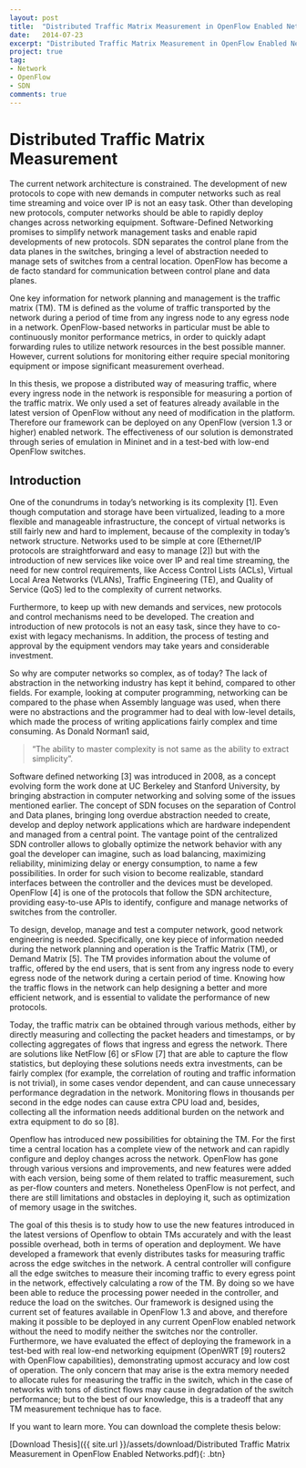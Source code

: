 ```yaml
---
layout: post
title:  "Distributed Traffic Matrix Measurement in OpenFlow Enabled Networks"
date:   2014-07-23
excerpt: "Distributed Traffic Matrix Measurement in OpenFlow Enabled Networks, using opensource tools"
project: true
tag:
- Network 
- OpenFlow
- SDN
comments: true
---
```


# Distributed Traffic Matrix Measurement

The current network architecture is constrained. The development of new protocols to cope with 
new demands in computer networks such as real time streaming and voice over IP is not an 
easy task. Other than developing new protocols, computer networks should be able to rapidly 
deploy changes across networking equipment. Software-Defined Networking promises to 
simplify network management tasks and enable rapid developments of new protocols. SDN 
separates the control plane from the data planes in the switches, bringing a level of abstraction 
needed to manage sets of switches from a central location. OpenFlow has become a de facto 
standard for communication between control plane and data planes. 

One key information for network planning and management is the traffic matrix (TM). TM is 
defined as the volume of traffic transported by the network during a period of time from any 
ingress node to any egress node in a network. OpenFlow-based networks in particular must be 
able to continuously monitor performance metrics, in order to quickly adapt forwarding rules to 
utilize network resources in the best possible manner. However, current solutions for monitoring 
either require special monitoring equipment or impose significant measurement overhead. 

In this thesis, we propose a distributed way of measuring traffic, where every ingress node in 
the network is responsible for measuring a portion of the traffic matrix. We only used a set of 
features already available in the latest version of OpenFlow without any need of modification in 
the platform. Therefore our framework can be deployed on any OpenFlow (version 1.3 or 
higher) enabled network. The effectiveness of our solution is demonstrated through series of 
emulation in Mininet and in a test-bed with low-end OpenFlow switches.

## Introduction

One of the conundrums in today’s networking is its complexity [1]. Even though computation
and storage have been virtualized, leading to a more flexible and manageable infrastructure, the
concept of virtual networks is still fairly new and hard to implement, because of the complexity in
today’s network structure. Networks used to be simple at core (Ethernet/IP protocols are
straightforward and easy to manage [2]) but with the introduction of new services like voice over
IP and real time streaming, the need for new control requirements, like Access Control Lists
(ACLs), Virtual Local Area Networks (VLANs), Traffic Engineering (TE), and Quality of Service
(QoS) led to the complexity of current networks. 

Furthermore, to keep up with new demands and services, new protocols and control
mechanisms need to be developed. The creation and introduction of new protocols is not an
easy task, since they have to co-exist with legacy mechanisms. In addition, the process of
testing and approval by the equipment vendors may take years and considerable investment.

So why are computer networks so complex, as of today? The lack of abstraction in the
networking industry has kept it behind, compared to other fields. For example, looking at
computer programming, networking can be compared to the phase when Assembly language
was used, when there were no abstractions and the programmer had to deal with low-level
details, which made the process of writing applications fairly complex and time consuming. As
Donald Norman1 said,

> “The ability to master complexity is not same as the ability to extract simplicity”.

Software defined networking [3] was introduced in 2008, as a concept evolving form the work
done at UC Berkeley and Stanford University, by bringing abstraction in computer networking
and solving some of the issues mentioned earlier. The concept of SDN focuses on the
separation of Control and Data planes, bringing long overdue abstraction needed to create,
develop and deploy network applications which are hardware independent and managed from a
central point. The vantage point of the centralized SDN controller allows to globally optimize the
network behavior with any goal the developer can imagine, such as load balancing, maximizing
reliability, minimizing delay or energy consumption, to name a few possibilities. In order for such
vision to become realizable, standard interfaces between the controller and the devices must be
developed. OpenFlow [4] is one of the protocols that follow the SDN architecture, providing
easy-to-use APIs to identify, configure and manage networks of switches from the controller. 

To design, develop, manage and test a computer network, good network engineering is needed.
Specifically, one key piece of information needed during the network planning and operation is
the Traffic Matrix (TM), or Demand Matrix [5]. The TM provides information about the volume of 
traffic, offered by the end users, that is sent from any ingress node to every egress node of the
network during a certain period of time. Knowing how the traffic flows in the network can help
designing a better and more efficient network, and is essential to validate the performance of
new protocols. 

Today, the traffic matrix can be obtained through various methods, either by directly measuring
and collecting the packet headers and timestamps, or by collecting aggregates of flows that
ingress and egress the network. There are solutions like NetFlow [6] or sFlow [7] that are able to
capture the flow statistics, but deploying these solutions needs extra investments, can be fairly
complex (for example, the correlation of routing and traffic information is not trivial), in some
cases vendor dependent, and can cause unnecessary performance degradation in the network.
Monitoring flows in thousands per second in the edge nodes can cause extra CPU load and,
besides, collecting all the information needs additional burden on the network and extra
equipment to do so [8]. 

Openflow has introduced new possibilities for obtaining the TM. For the first time a central
location has a complete view of the network and can rapidly configure and deploy changes
across the network. OpenFlow has gone through various versions and improvements, and new
features were added with each version, being some of them related to traffic measurement,
such as per-flow counters and meters. Nonetheless OpenFlow is not perfect, and there are still
limitations and obstacles in deploying it, such as optimization of memory usage in the switches. 

The goal of this thesis is to study how to use the new features introduced in the latest versions
of Openflow to obtain TMs accurately and with the least possible overhead, both in terms of
operation and deployment. We have developed a framework that evenly distributes tasks for
measuring traffic across the edge switches in the network. A central controller will configure all
the edge switches to measure their incoming traffic to every egress point in the network,
effectively calculating a row of the TM. By doing so we have been able to reduce the processing
power needed in the controller, and reduce the load on the switches. Our framework is designed
using the current set of features available in OpenFlow 1.3 and above, and therefore making it
possible to be deployed in any current OpenFlow enabled network without the need to modify
neither the switches nor the controller. Furthermore, we have evaluated the effect of deploying
the framework in a test-bed with real low-end networking equipment (OpenWRT [9] routers2 with
OpenFlow capabilities), demonstrating upmost accuracy and low cost of operation. The only
concern that may arise is the extra memory needed to allocate rules for measuring the traffic in
the switch, which in the case of networks with tons of distinct flows may cause in degradation of
the switch performance; but to the best of our knowledge, this is a tradeoff that any TM
measurement technique has to face. 

If you want to learn more. You can download the complete thesis below:

[Download Thesis]({{ site.url }}/assets/download/Distributed Traffic Matrix Measurement in OpenFlow Enabled Networks.pdf){: .btn}
